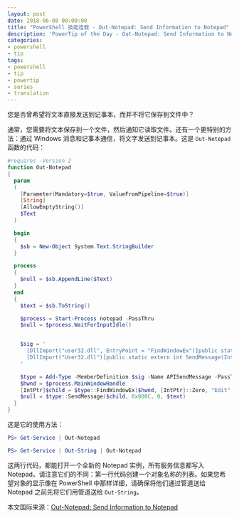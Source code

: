 ```yaml
---
layout: post
date: 2018-06-08 00:00:00
title: "PowerShell 技能连载 - Out-Notepad: Send Information to Notepad"
description: 'PowerTip of the Day - Out-Notepad: Send Information to Notepad'
categories:
- powershell
- tip
tags:
- powershell
- tip
- powertip
- series
- translation
---
```

您是否曾希望将文本直接发送到记事本，而并不将它保存到文件中？

通常，您需要将文本保存到一个文件，然后通知它读取文件。还有一个更特别的方法：通过 Windows 消息和记事本通信，将文字发送到记事本。这是 `Out-Notepad` 函数的代码：

```powershell
#requires -Version 2
function Out-Notepad
{
  param
  (
    [Parameter(Mandatory=$true, ValueFromPipeline=$true)]
    [String]
    [AllowEmptyString()] 
    $Text
  )

  begin
  {
    $sb = New-Object System.Text.StringBuilder
  }

  process
  {
    $null = $sb.AppendLine($Text)
  }
  end
  {
    $text = $sb.ToString()

    $process = Start-Process notepad -PassThru
    $null = $process.WaitForInputIdle()


    $sig = '
      [DllImport("user32.dll", EntryPoint = "FindWindowEx")]public static extern IntPtr FindWindowEx(IntPtr hwndParent, IntPtr hwndChildAfter, string lpszClass, string lpszWindow);
      [DllImport("User32.dll")]public static extern int SendMessage(IntPtr hWnd, int uMsg, int wParam, string lParam);
    '

    $type = Add-Type -MemberDefinition $sig -Name APISendMessage -PassThru
    $hwnd = $process.MainWindowHandle
    [IntPtr]$child = $type::FindWindowEx($hwnd, [IntPtr]::Zero, "Edit", $null)
    $null = $type::SendMessage($child, 0x000C, 0, $text)
  }
}
```

这是它的使用方法：

```powershell
PS> Get-Service | Out-Notepad

PS> Get-Service | Out-String | Out-Notepad 
```

这两行代码，都能打开一个全新的 Notepad 实例，所有服务信息都写入 Notepad。请注意它们的不同：第一行代码创建一个对象名称的列表。如果您希望对象的显示像在 PowerShell 中那样详细，请确保将他们通过管道送给 Notepad 之前先将它们用管道送给 `Out-String`。

<!--more-->
本文国际来源：[Out-Notepad: Send Information to Notepad](http://community.idera.com/powershell/powertips/b/tips/posts/out-notepad-send-information-to-notepad)
